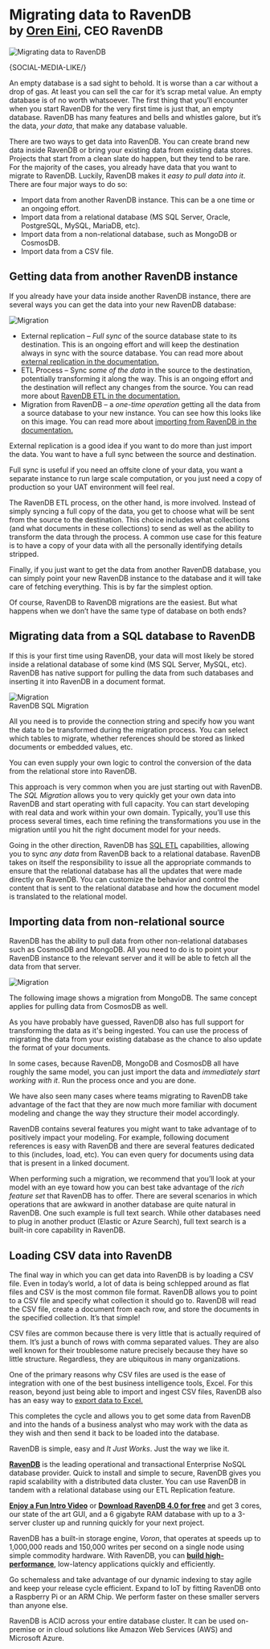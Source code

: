 # Migrating data to RavenDB<br/><small>by <a href="mailto:ayende@ayende.com">Oren Eini</a>, CEO RavenDB</small>

![Migrating data to RavenDB](images/data-migration-from-cosmosdb-mongodb-sql-to-ravendb.png)

{SOCIAL-MEDIA-LIKE/}

An empty database is a sad sight to behold. It is worse than a car without a drop of gas. At least you can sell the car for it’s scrap metal value. An empty database is of no worth whatsoever. The first thing that you’ll encounter when you start RavenDB for the very first time is just that, an empty database. RavenDB has many features and bells and whistles galore, but it’s the data, <em>your data</em>, that make any database valuable.

There are two ways to get data into RavenDB. You can create brand new data inside RavenDB or bring your existing data from existing data stores. Projects that start from a clean slate do happen, but they tend to be rare. For the majority of the cases, you already have data that you want to migrate to RavenDB. Luckily, RavenDB makes it <em>easy to pull data into it</em>. There are four major ways to do so:

* Import data from another RavenDB instance. This can be a one time or an ongoing effort.
* Import data from a relational database (MS SQL Server, Oracle, PostgreSQL, MySQL, MariaDB, etc).
* Import data from a non-relational database, such as MongoDB or CosmosDB.
* Import data from a CSV file.

## Getting data from another RavenDB instance

If you already have your data inside another RavenDB instance, there are several ways you can get the data into your new RavenDB database:

<img class="floating-right img-responsive" alt="Migration" src="images/demo-migration.jpg" />

* External replication – <em>Full sync</em> of the source database state to its destination. This is an ongoing effort and will keep the destination always in sync with the source database. You can read more about 
[external replication in the documentation.](https://ravendb.net/docs/article-page/4.1/Csharp/studio/database/tasks/ongoing-tasks/external-replication-task)
* ETL Process – Sync <em>some of the data</em> in the source to the destination, potentially transforming it along the way. This is an ongoing effort and the destination will reflect any changes from the source. You can read more about 
[RavenDB ETL in the documentation.](https://ravendb.net/docs/article-page/4.1/csharp/studio/database/tasks/ongoing-tasks/ravendb-etl-task)
* Migration from RavenDB – a <em>one-time operation</em> getting all the data from a source database to your new instance. You can see how this looks like on this image. You can read more about [importing from RavenDB in the documentation.](https://ravendb.net/docs/article-page/4.1/csharp/migration/server/data-migration#how-to-live-import-data-from-a-running-instance?)

External replication is a good idea if you want to do more than just import the data. You want to have a full sync between the source and destination. 

Full sync is useful if you need an offsite clone of your data, you want a separate instance to run large scale computation, or you just need a copy of production so your UAT environment will feel real.

The RavenDB ETL process, on the other hand, is more involved. Instead of simply syncing a full copy of the data, you get to choose what will be sent from the source to the destination. This choice includes what collections (and what documents in these collections) to send as well as the ability to transform the data through the process. A common use case for this feature is to have a copy of your data with all the personally identifying details stripped. 

Finally, if you just want to get the data from another RavenDB database, you can simply point your new RavenDB instance to the database and it will take care of fetching everything. This is by far the simplest option. 

Of course, RavenDB to RavenDB migrations are the easiest. But what happens when we don’t have the same type of database on both ends?

## Migrating data from a SQL database to RavenDB

If this is your first time using RavenDB, your data will most likely be stored inside a relational database of some kind (MS SQL Server, MySQL, etc). RavenDB has native support for pulling the data from such databases and inserting it into RavenDB in a document format.

<div class="margin-bottom flex-vertical" style="align-items: center;">
    <div>
        <img style="margin:auto" class="img-responsive" alt="Migration" src="images/demo-migration-2.jpg" />
        <div class="caption">RavenDB SQL Migration</div>
    </div>
</div>

All you need is to provide the connection string and specify how you want the data to be transformed during the migration process. You can select which tables to migrate, whether references should be stored as linked documents or embedded values, etc. 

You can even supply your own logic to control the conversion of the data from the relational store into RavenDB.

This approach is very common when you are just starting out with RavenDB. The <em>SQL Migration</em> allows you to very quickly get your own data into RavenDB and start operating with full capacity. You can start developing with real data and work within your own domain. Typically, you’ll use this process several times, each time refining the transformations you use in the migration until you hit the right document model for your needs.

Going in the other direction, RavenDB has [SQL ETL](https://ravendb.net/docs/article-page/4.0/csharp/server/ongoing-tasks/etl/sql) capabilities, allowing you to sync <em>any data</em> from RavenDB back to a relational database. RavenDB takes on itself the responsibility to issue all the appropriate commands to ensure that the relational database has all the updates that were made directly on RavenDB. You can customize the behavior and control the content that is sent to the relational database and how the document model is translated to the relational model.

## Importing data from non-relational source

RavenDB has the ability to pull data from other non-relational databases such as CosmosDB and MongoDB. All you need to do is to point your RavenDB instance to the relevant server and it will be able to fetch all the data from that server.

<img class="floating-right img-responsive" alt="Migration" src="images/demo-migration-3.jpg" />

The following image shows a migration from MongoDB. The same concept applies for pulling data from CosmosDB as well. 

As you have probably have guessed, RavenDB also has full support for transforming the data as it's being ingested. You can use the process of migrating the data from your existing database as the chance to also update the format of your documents.

In some cases, because RavenDB, MongoDB and CosmosDB all have roughly the same model, you can just import the data and <em>immediately start working with it</em>. Run the process once and you are done. 

We have also seen many cases where teams migrating to RavenDB take advantage of the fact that they are now much more familiar with document modeling and change the way they structure their model accordingly.

RavenDB contains several features you might want to take advantage of to positively impact your modeling. For example, following document references is easy with RavenDB and there are several features dedicated to this (includes, load, etc). You can even query for documents using data that is present in a linked document. 

When performing such a migration, we recommend that you’ll look at your model with an eye toward how you can best take advantage of the <em>rich feature set</em> that RavenDB has to offer. There are several scenarios in which operations that are awkward in another database are quite natural in RavenDB. One such example is full text search. While other databases need to plug in another product (Elastic or Azure Search), full text search is a built-in core capability in RavenDB. 

## Loading CSV data into RavenDB

The final way in which you can get data into RavenDB is by loading a CSV file. Even in today’s world, a lot of data is being schlepped around as flat files and CSV is the most common file format. RavenDB allows you to point to a CSV file and specify what collection it should go to. RavenDB will read the CSV file, create a document from each row, and store the documents in the specified collection. It’s that simple!

CSV files are common because there is very little that is actually required of them. It’s just a bunch of rows with comma separated values. They are also well known for their troublesome nature precisely because they have so little structure. Regardless, they are ubiquitous in many organizations.

One of the primary reasons why CSV files are used is the ease of integration with one of the best business intelligence tools, Excel. For this reason, beyond just being able to import and ingest CSV files, RavenDB also has an easy way to [export data to Excel.](https://ravendb.net/docs/article-page/4.1/Csharp/client-api/how-to/integrate-with-excel)

This completes the cycle and allows you to get some data from RavenDB and into the hands of a business analyst who may work with the data as they wish and then send it back to be loaded into the database.

RavenDB is simple, easy and <em>It Just Works</em>. Just the way we like it.

<div class="bottom-line">
    <p>
        <a href="http://ravendb.net/"><strong>RavenDB</strong></a> is the leading operational and transactional Enterprise NoSQL database provider. Quick to install and simple to secure, RavenDB gives you rapid scalability with a distributed data cluster. You can use RavenDB in tandem with a relational database using our ETL Replication feature.
    </p>
    <p>
        <a href="https://ravendb.net#play-video"><strong>Enjoy a Fun Intro Video</strong></a> or <a href="https://ravendb.net/downloads"><strong>Download RavenDB 4.0 for free</strong></a> and get 3 cores, our state of the art GUI, and a 6 gigabyte RAM database with up to a 3-server cluster up and running quickly for your next project.
    </p>
    <p>
        RavenDB has a built-in storage engine, <em>Voron</em>, that operates at speeds up to 1,000,000 reads and 150,000 writes per second on a single node using simple commodity hardware. With RavenDB, you can <a href="https://ravendb.net/features"><strong>build high-performance</strong></a>, low-latency applications quickly and efficiently.
    </p>
    <p>
        Go schemaless and take advantage of our dynamic indexing to stay agile and keep your release cycle efficient. Expand to IoT by fitting RavenDB onto a Raspberry Pi or an ARM Chip. We perform faster on these smaller servers than anyone else. 
    </p>
    <p>
        RavenDB is ACID across your entire database cluster. It can be used on-premise or in cloud solutions like Amazon Web Services (AWS) and Microsoft Azure.
    </p>
</div>
